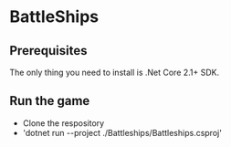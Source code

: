 # BattleShips

## Prerequisites
The only thing you need to install is .Net Core 2.1+ SDK.

## Run the game
- Clone the respository
- 'dotnet run --project ./Battleships/Battleships.csproj'